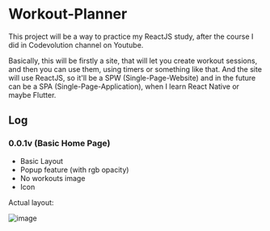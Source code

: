 # Workout-Planner

This project will be a way to practice my ReactJS study, after the course I did in Codevolution channel on Youtube.

Basically, this will be firstly a site, that will let you create workout sessions, and then you can use them, using timers or something like that. And the site will use ReactJS, so it'll be a SPW (Single-Page-Website) and in the future can be a SPA (Single-Page-Application), when I learn React Native or maybe Flutter.

## Log

### 0.0.1v (Basic Home Page)
- Basic Layout
- Popup feature (with rgb opacity)
- No workouts image
- Icon

Actual layout:

![image](https://user-images.githubusercontent.com/62257920/147887391-72288621-b223-44ae-aee5-3c33183c948b.png)
